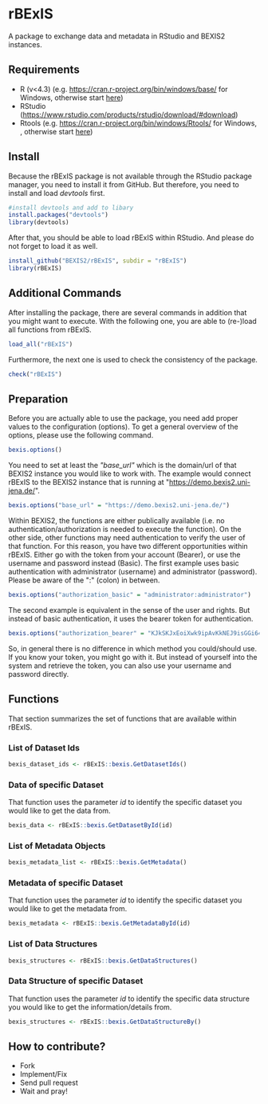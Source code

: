 # rBExIS

A package to exchange data and metadata in RStudio and BEXIS2 instances.

## Requirements

- R (v<4.3) (e.g. https://cran.r-project.org/bin/windows/base/ for Windows, otherwise start [here](https://cran.r-project.org/bin/))
- RStudio (https://www.rstudio.com/products/rstudio/download/#download)
- Rtools (e.g. https://cran.r-project.org/bin/windows/Rtools/ for Windows, , otherwise start [here](https://cran.r-project.org/bin/))

## Install

Because the rBExIS package is not available through the RStudio package manager, you need to install it from GitHub. But therefore, you need to install and load _devtools_ first.

```r
#install devtools and add to libary
install.packages("devtools")
library(devtools)

```

After that, you should be able to load rBExIS within RStudio. And please do not forget to load it as well.

```r
install_github("BEXIS2/rBExIS", subdir = "rBExIS")
library(rBExIS)
```

## Additional Commands

After installing the package, there are several commands in addition that you might want to execute. With the following one, you are able to (re-)load all functions from rBExIS.

```r
load_all("rBExIS")
```

Furthermore, the next one is used to check the consistency of the package.

```r
check("rBExIS")
```

## Preparation

Before you are actually able to use the package, you need add proper values to the configuration (options). To get a general overview of the options, please use the following command.

```r
bexis.options()
```

You need to set at least the _"base_url"_ which is the domain/url of that BEXIS2 instance you would like to work with. The example would connect rBExIS to the BEXIS2 instance that is running at "https://demo.bexis2.uni-jena.de/".

```r
bexis.options("base_url" = "https://demo.bexis2.uni-jena.de/")
```

Within BEXIS2, the functions are either publically available (i.e. no authentication/authorization is needed to execute the function). On the other side, other functions may need authentication to verify the user of that function. For this reason, you have two different opportunities within rBExIS. Either go with the token from your account (Bearer), or use the username and password instead (Basic). The first example uses basic authentication with administrator (username) and administrator (password). Please be aware of the ":" (colon) in between.

```r
bexis.options("authorization_basic" = "administrator:administrator")
```

The second example is equivalent in the sense of the user and rights. But instead of basic authentication, it uses the bearer token for authentication.

```r
bexis.options("authorization_bearer" = "KJkSKJxEoiXwk9ipAvKkNEJ9isGGi64drtQDRf9KKCDRKSE5JYvz5j8Yx5Unvto5")
```

So, in general there is no difference in which method you could/should use. If you know your token, you might go with it. But instead of yourself into the system and retrieve the token, you can also use your username and password directly.

## Functions

That section summarizes the set of functions that are available within rBExIS.

### List of Dataset Ids

```r
bexis_dataset_ids <- rBExIS::bexis.GetDatasetIds()
```

### Data of specific Dataset

That function uses the parameter _id_ to identify the specific dataset you would like to get the data from.

```r
bexis_data <- rBExIS::bexis.GetDatasetById(id)
```

### List of Metadata Objects

```r
bexis_metadata_list <- rBExIS::bexis.GetMetadata()
```

### Metadata of specific Dataset

That function uses the parameter _id_ to identify the specific dataset you would like to get the metadata from.

```r
bexis_metadata <- rBExIS::bexis.GetMetadataById(id)
```

### List of Data Structures

```r
bexis_structures <- rBExIS::bexis.GetDataStructures()
```

### Data Structure of specific Dataset

That function uses the parameter _id_ to identify the specific data structure you would like to get the information/details from.

```r
bexis_structures <- rBExIS::bexis.GetDataStructureBy()
```

## How to contribute?

* Fork
* Implement/Fix
* Send pull request
* Wait and pray!

